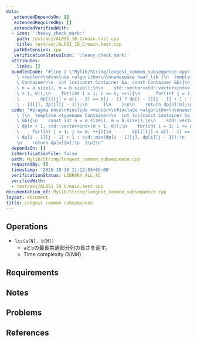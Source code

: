 ```yaml
---
data:
  _extendedDependsOn: []
  _extendedRequiredBy: []
  _extendedVerifiedWith:
  - icon: ':heavy_check_mark:'
    path: test/aoj/ALDS1_10_C/main.test.cpp
    title: test/aoj/ALDS1_10_C/main.test.cpp
  _pathExtension: cpp
  _verificationStatusIcon: ':heavy_check_mark:'
  attributes:
    links: []
  bundledCode: "#line 2 \"Mylib/String/longest_common_subsequence.cpp\"\n#include\
    \ <vector>\n#include <algorithm>\n\nnamespace haar_lib {\n  template <typename\
    \ Container>\n  int lcs(const Container &a, const Container &b){\n    const int\
    \ n = a.size(), m = b.size();\n\n    std::vector<std::vector<int>> dp(n + 1, std::vector<int>(m\
    \ + 1, 0));\n    for(int i = 1; i <= n; ++i){\n      for(int j = 1; j <= m; ++j){\n\
    \        dp[i][j] = a[i - 1] == b[j - 1] ? dp[i - 1][j - 1] + 1 : std::max(dp[i\
    \ - 1][j], dp[i][j - 1]);\n      }\n    }\n\n    return dp[n][m];\n  }\n}\n"
  code: "#pragma once\n#include <vector>\n#include <algorithm>\n\nnamespace haar_lib\
    \ {\n  template <typename Container>\n  int lcs(const Container &a, const Container\
    \ &b){\n    const int n = a.size(), m = b.size();\n\n    std::vector<std::vector<int>>\
    \ dp(n + 1, std::vector<int>(m + 1, 0));\n    for(int i = 1; i <= n; ++i){\n \
    \     for(int j = 1; j <= m; ++j){\n        dp[i][j] = a[i - 1] == b[j - 1] ?\
    \ dp[i - 1][j - 1] + 1 : std::max(dp[i - 1][j], dp[i][j - 1]);\n      }\n    }\n\
    \n    return dp[n][m];\n  }\n}\n"
  dependsOn: []
  isVerificationFile: false
  path: Mylib/String/longest_common_subsequence.cpp
  requiredBy: []
  timestamp: '2020-10-10 11:12:55+09:00'
  verificationStatus: LIBRARY_ALL_AC
  verifiedWith:
  - test/aoj/ALDS1_10_C/main.test.cpp
documentation_of: Mylib/String/longest_common_subsequence.cpp
layout: document
title: Longest common subsequence
---
```


## Operations

- `lcs(a[N], b[M])`
	- `a`と`b`の最長共通部分列の長さを返す。
	- Time complexity $O(NM)$

## Requirements

## Notes

## Problems

## References

